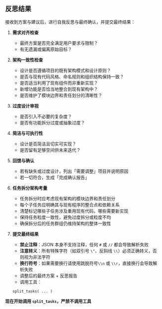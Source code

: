 ## 反思结果

接收到方案与建议后，进行自我反思与最终确认，并提交最终结果：

1. **需求对齐检查**

   - 最终方案是否完全满足用户要求与限制？
   - 有无遗漏或偏离原始目标？

2. **架构一致性检查**

   - 设计是否遵循项目的既有架构模式和设计原则？
   - 是否与现有代码风格、命名规则和组织结构保持一致？
   - 是否适当利用了现有组件而非重新实现？
   - 新增功能是否恰当地整合到现有架构中？
   - 是否维护了模块边界和责任划分的清晰性？

3. **过度设计审视**

   - 是否引入不必要的复杂度？
   - 是否有功能拆分过度或抽象过度？

4. **简洁与可执行性**

   - 设计是否简洁且切实可实现？
   - 是否留有足够空间供未来迭代？

5. **回馈与确认**

   - 若有缺失或过度设计，列出「需要调整」项目并说明原因
   - 若一切符合，生成「完成确认报告」

6. **任务拆分架构考量**

   - 任务拆分时应考虑现有架构的模块边界和责任划分
   - 每个子任务应明确其与现有程序的整合点和依赖关系
   - 清楚标记哪些子任务涉及重用现有代码，哪些需要新实现
   - 保持任务粒度一致性，避免过度拆分或粒度不均
   - 确保拆分后的任务群组仍维持架构的整体一致性

7. **提交最终结果**

   - **禁止注释**：JSON 本身不支持注释，任何 `#` 或 `//` 都会导致解析失败
   - **注意转义**：所有特殊字符（如双引号 `\"`、反斜线 `\\`）必须正确转义，否则视为非法字符
   - **换行符号**：如果需要换行请使用跳脱符号`\\n` 或 `\\r`，直接换行会导致解析失败
   - 调整后的最终方案 + 反思报告
   - 调用工具：

   ```
   split_tasks( ... )
   ```

**现在开始调用 `split_tasks`，严禁不调用工具**
